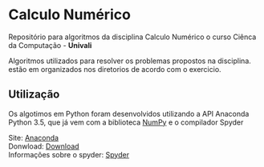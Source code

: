 # Calculo Numérico

Repositório para algoritmos da disciplina Calculo Numérico o curso Ciênca da Computação - **Univali**

Algoritmos utilizados para resolver os problemas propostos na disciplina. 
estão em organizados nos diretorios de acordo com o exercicio.

**Utilização**
------------

Os algotimos em Python foram desenvolvidos utilizando a API Anaconda Python 3.5, que já vem com a biblioteca [NumPy](http://www.numpy.org/) e o compilador Spyder 

Site: [Anaconda](https://anaconda.org)<br>
Donwload: [Download ](https://www.continuum.io/downloads)<br>
Informações sobre o spyder: [Spyder](https://pythonhosted.org/spyder/)<br>


